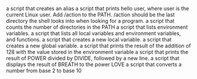 a script that creates an alias
 a script that prints hello user, where user is the current Linux user.
Add /action to the PATH. /action should be the last directory the shell looks into when looking for a program.
 a script that counts the number of directories in the PATH
a script that lists environment variables.
a script that lists all local variables and environment variables, and functions.
 a script that creates a new local variable.
 a script that creates a new global variable.
a script that prints the result of the addition of 128 with the value stored in the environment variable
a script that prints the result of POWER divided by DIVIDE, followed by a new line.
a script that displays the result of BREATH to the power LOVE
a script that converts a number from base 2 to base 10
